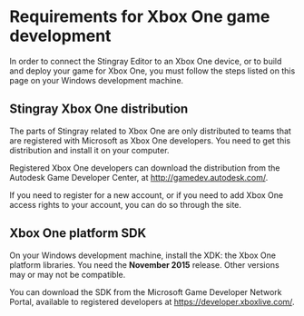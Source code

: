 # Requirements for Xbox One game development

In order to connect the Stingray Editor to an Xbox One device, or to build and deploy your game for Xbox One, you must follow the steps listed on this page on your Windows development machine.

## Stingray Xbox One distribution

The parts of Stingray related to Xbox One are only distributed to teams that are registered with Microsoft as Xbox One developers. You need to get this distribution and install it on your computer.

Registered Xbox One developers can download the distribution from the Autodesk Game Developer Center, at <http://gamedev.autodesk.com/>.

If you need to register for a new account, or if you need to add Xbox One access rights to your account, you can do so through the site.

## Xbox One platform SDK

On your Windows development machine, install the XDK: the Xbox One platform libraries. You need the **November 2015** release. Other versions may or may not be compatible.

You can download the SDK from the Microsoft Game Developer Network Portal, available to registered developers at <https://developer.xboxlive.com/>.
